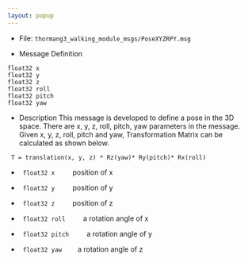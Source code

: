 ```yaml
---
layout: popup
---
```


- File: `thormang3_walking_module_msgs/PoseXYZRPY.msg`

- Message Definition
 ```
 float32 x
 float32 y
 float32 z
 float32 roll
 float32 pitch
 float32 yaw
 ```

- Description
This message is developed to define a pose in the 3D space.
There are x, y, z, roll, pitch, yaw parameters in the message.
Given x, y, z, roll, pitch and yaw, Transformation Matrix can be calculated as shown below.
 ```
  T = translation(x, y, z) * Rz(yaw)* Ry(pitch)* Rx(roll)
 ```

* ` float32 x`
&emsp;&emsp; position of x

* ` float32 y`
&emsp;&emsp; position of y

* ` float32 z`
&emsp;&emsp; position of z

* ` float32 roll`
&emsp;&emsp; a rotation angle of x

* ` float32 pitch`
&emsp;&emsp; a rotation angle of y

* ` float32 yaw`
&emsp;&emsp;a rotation angle of z



